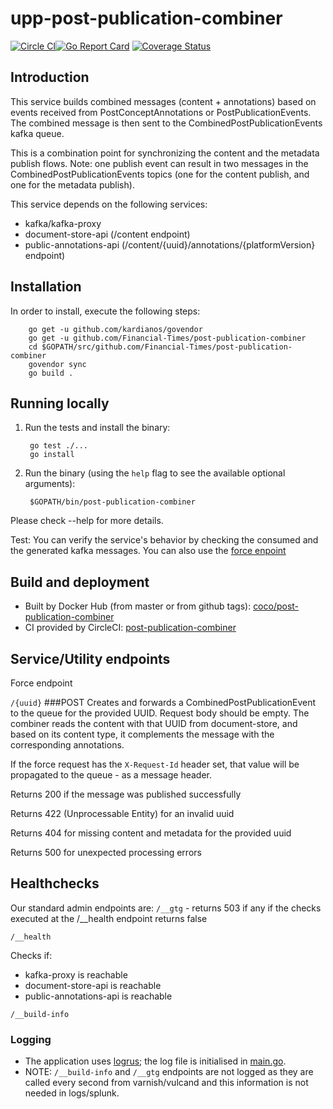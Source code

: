 # upp-post-publication-combiner

[![Circle CI](https://circleci.com/gh/Financial-Times/post-publication-combiner/tree/master.png?style=shield)](https://circleci.com/gh/Financial-Times/post-publication-combiner/tree/master)[![Go Report Card](https://goreportcard.com/badge/github.com/Financial-Times/post-publication-combiner)](https://goreportcard.com/report/github.com/Financial-Times/post-publication-combiner) [![Coverage Status](https://coveralls.io/repos/github/Financial-Times/post-publication-combiner/badge.svg)](https://coveralls.io/github/Financial-Times/post-publication-combiner)

## Introduction
This service builds combined messages (content + annotations) based on events received from PostConceptAnnotations or PostPublicationEvents.  
The combined message is then sent to the CombinedPostPublicationEvents kafka queue.

This is a combination point for synchronizing the content and the metadata publish flows.
Note: one publish event can result in two messages in the CombinedPostPublicationEvents topics (one for the content publish, and one for the metadata publish).

This service depends on the following services:
- kafka/kafka-proxy
- document-store-api (/content endpoint)
- public-annotations-api (/content/{uuid}/annotations/{platformVersion} endpoint)

## Installation

In order to install, execute the following steps:

        go get -u github.com/kardianos/govendor
        go get -u github.com/Financial-Times/post-publication-combiner
        cd $GOPATH/src/github.com/Financial-Times/post-publication-combiner
        govendor sync
        go build .

## Running locally

1. Run the tests and install the binary:

        go test ./...
        go install

1. Run the binary (using the `help` flag to see the available optional arguments):

        $GOPATH/bin/post-publication-combiner

Please check --help for more details.

Test:
    You can verify the service's behavior by checking the consumed and the generated kafka messages.
    You can also use the [force enpoint](#force)

## Build and deployment

* Built by Docker Hub (from master or from github tags): [coco/post-publication-combiner](https://hub.docker.com/r/coco/post-publication-combiner/)
* CI provided by CircleCI: [post-publication-combiner](https://circleci.com/gh/Financial-Times/post-publication-combiner)

## Service/Utility endpoints
<a name="force">Force endpoint</a>

`/{uuid}`
###POST
Creates and forwards a CombinedPostPublicationEvent to the queue for the provided UUID.
Request body should be empty. 
The combiner reads the content with that UUID from document-store, and based on its content type, it complements the message with the corresponding annotations.

If the force request has the `X-Request-Id` header set, that value will be propagated to the queue - as a message header.

Returns 200 if the message was published successfully

Returns 422 (Unprocessable Entity) for an invalid uuid

Returns 404 for missing content and metadata for the provided uuid

Returns 500 for unexpected processing errors

## Healthchecks
Our standard admin endpoints are:
`/__gtg` - returns 503 if any if the checks executed at the /__health endpoint returns false

`/__health`

Checks if:
* kafka-proxy is reachable
* document-store-api is reachable
* public-annotations-api is reachable

`/__build-info` 

### Logging

* The application uses [logrus](https://github.com/sirupsen/logrus); the log file is initialised in [main.go](main.go).
* NOTE: `/__build-info` and `/__gtg` endpoints are not logged as they are called every second from varnish/vulcand and this information is not needed in logs/splunk.